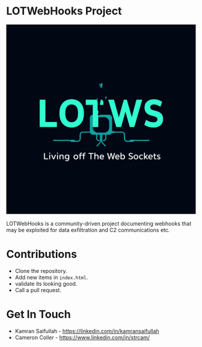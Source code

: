 # LOTWebHooks Project

<p align="center"><img src="./assets/logo.jpg"></p>

LOTWebHooks is a community-driven project documenting webhooks that may be exploited for data exfiltration and C2 communications etc.

# Contributions

- Clone the repository.
- Add new items in `index.html`.
- validate its looking good.
- Call a pull request. 

# Get In Touch

- Kamran Saifullah - https://linkedin.com/in/kamransaifullah
- Cameron Coller - https://www.linkedin.com/in/strcam/